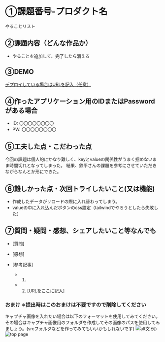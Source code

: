 # ①課題番号-プロダクト名

やることリスト

## ②課題内容（どんな作品か）

- やることを追加して、完了したら消える

## ③DEMO

[デプロイしている場合はURLを記入（任意）](https://pontaro4520.github.io/kadai03-memo/)

## ④作ったアプリケーション用のIDまたはPasswordがある場合

- ID: 〇〇〇〇〇〇〇〇
- PW: 〇〇〇〇〇〇〇〇

## ⑤工夫した点・こだわった点

今回の課題は個人的にかなり難しく、keyとvalueの関係性がうまく掴めないまま時間切れとなってしまった。
結果、鉄平さんの課題を参考にさせていただきながらなんとか形にできた。

## ⑥難しかった点・次回トライしたいこと(又は機能)

- 作成したデータがリロードの際に入れ替わってしまう。
- valueの中に入れ込んだボタンのcss設定（tailwindでやろうとしたら失敗した）

## ⑦質問・疑問・感想、シェアしたいこと等なんでも

- [質問]
  
- [感想]
  
- [参考記事]
  - 1. 
  - 2. [URLをここに記入]

### おまけ ※提出時はこのおまけは不要ですので削除してください

キャプチャ画像を入れたい場合は以下のフォーマットを使用してみてください。その場合はキャプチャ画像用のフォルダを作成してその画像のパスを使用してみましょう。(srcフォルダなどを作ってみてもいいかもしれないです)
![alt文](画像URL)
例)
![top page](./src/capture1.png)
